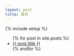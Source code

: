 ```yaml
---
layout: post
title: 首页
---
```


{% include setup %}

<ul class="posts">
  {% for post in site.posts %}
    <li><!-- <span>{{ post.date | date: "%Y-%m-%d" }}</span> &raquo; --><a href="{{ BASE_PATH }}{{ post.url }}">{{ post.title }}</a></li>
  {% endfor %}
</ul>